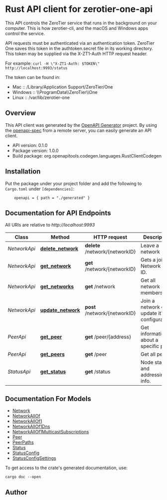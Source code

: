 # Rust API client for zerotier-one-api

<p> This API controls the ZeroTier service that runs in the background on your computer. This is how zerotier-cli, and the macOS and Windows apps control the service. </p> <p> API requests must be authenticated via an authentication token. ZeroTier One saves this token in the authtoken.secret file in its working directory. This token may be supplied via the X-ZT1-Auth HTTP request header. </p> <p> For example: <code>curl -H \"X-ZT1-Auth: $TOKEN\" http://localhost:9993/status</code> </p> <p> The token can be found in: <ul> <li>Mac :: /Library/Application Support/ZeroTier/One</li> <li>Windows :: \\ProgramData\\ZeroTier\\One</li> <li>Linux :: /var/lib/zerotier-one</li> </ul> </p> 

## Overview

This API client was generated by the [OpenAPI Generator](https://openapi-generator.tech) project.  By using the [openapi-spec](https://openapis.org) from a remote server, you can easily generate an API client.

- API version: 0.1.0
- Package version: 1.0.0
- Build package: org.openapitools.codegen.languages.RustClientCodegen

## Installation

Put the package under your project folder and add the following to `Cargo.toml` under `[dependencies]`:

```
    openapi = { path = "./generated" }
```

## Documentation for API Endpoints

All URIs are relative to *http://localhost:9993*

Class | Method | HTTP request | Description
------------ | ------------- | ------------- | -------------
*NetworkApi* | [**delete_network**](docs/NetworkApi.md#delete_network) | **delete** /network/{networkID} | Leave a network
*NetworkApi* | [**get_network**](docs/NetworkApi.md#get_network) | **get** /network/{networkID} | Gets a joined Network by ID.
*NetworkApi* | [**get_networks**](docs/NetworkApi.md#get_networks) | **get** /network | Get all network memberships.
*NetworkApi* | [**update_network**](docs/NetworkApi.md#update_network) | **post** /network/{networkID} | Join a network or update it's configuration
*PeerApi* | [**get_peer**](docs/PeerApi.md#get_peer) | **get** /peer/{address} | Get information about a specific peer.
*PeerApi* | [**get_peers**](docs/PeerApi.md#get_peers) | **get** /peer | Get all peers.
*StatusApi* | [**get_status**](docs/StatusApi.md#get_status) | **get** /status | Node status and addressing info.


## Documentation For Models

 - [Network](docs/Network.md)
 - [NetworkAllOf](docs/NetworkAllOf.md)
 - [NetworkAllOf1](docs/NetworkAllOf1.md)
 - [NetworkAllOf1Dns](docs/NetworkAllOf1Dns.md)
 - [NetworkAllOf1MulticastSubscriptions](docs/NetworkAllOf1MulticastSubscriptions.md)
 - [Peer](docs/Peer.md)
 - [PeerPaths](docs/PeerPaths.md)
 - [Status](docs/Status.md)
 - [StatusConfig](docs/StatusConfig.md)
 - [StatusConfigSettings](docs/StatusConfigSettings.md)


To get access to the crate's generated documentation, use:

```
cargo doc --open
```

## Author



